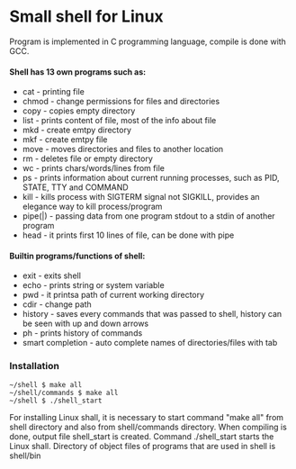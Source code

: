# Small shell for Linux

Program is implemented in C programming language, compile is done with GCC.

#### Shell has 13 own programs such as:
- cat - printing file 
- chmod - change permissions for files and directories
- copy - copies empty directory
- list - prints content of file, most of the info about file
- mkd - create emtpy directory
- mkf - create emtpy file
- move - moves directories and files to another location
- rm - deletes file or empty directory
- wc - prints chars/words/lines from file
- ps - prints information about current running processes, such as PID, STATE, TTY and COMMAND
- kill - kills process with SIGTERM signal not SIGKILL, provides an elegance way to kill process/program
- pipe(|) - passing data from one program stdout to a stdin of another program
- head - it prints first 10 lines of file, can be done with pipe


#### Builtin programs/functions of shell:
- exit - exits shell
- echo - prints string or system variable
- pwd - it printsa path of current working directory
- cdir - change path
- history - saves every commands that was passed to shell, history can be seen with up and down arrows
- ph - prints history of commands
- smart completion - auto complete names of directories/files with tab


### Installation

```
~/shell $ make all
~/shell/commands $ make all
~/shell $ ./shell_start
```

For installing Linux shall, it is necessary to start command "make all" from shell directory and also from shell/commands directory. When compiling is done, output file shell_start is created. Command ./shell_start starts the Linux shall. Directory of object files of programs that are used in shell is shell/bin


